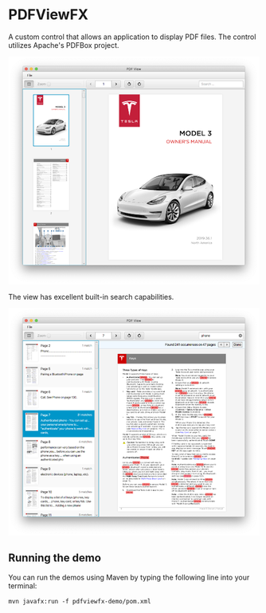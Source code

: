 # PDFViewFX

A custom control that allows an application to display PDF files. The control utilizes Apache's PDFBox project.

![PDFView](pdfviewfx/docs/pdf-view.png)

The view has excellent built-in search capabilities.

![PDFView](pdfviewfx/docs/pdf-view-search.png)

## Running the demo

You can run the demos using Maven by typing the following line into your terminal:

    mvn javafx:run -f pdfviewfx-demo/pom.xml
